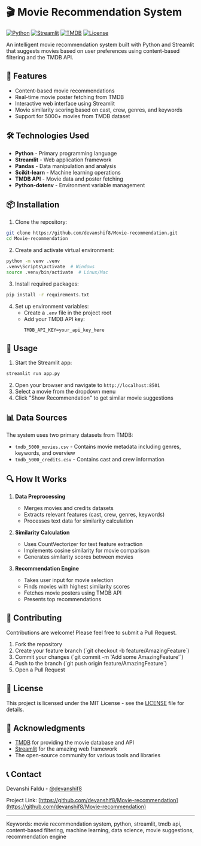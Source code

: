 # 🎬 Movie Recommendation System

[![Python](https://img.shields.io/badge/Python-3.7+-blue.svg)](https://www.python.org/downloads/)
[![Streamlit](https://img.shields.io/badge/Streamlit-1.0+-red.svg)](https://streamlit.io/)
[![TMDB](https://img.shields.io/badge/TMDB-API-green.svg)](https://www.themoviedb.org/)
[![License](https://img.shields.io/badge/License-MIT-yellow.svg)](LICENSE)

An intelligent movie recommendation system built with Python and Streamlit that suggests movies based on user preferences using content-based filtering and the TMDB API.

## 🚀 Features

- Content-based movie recommendations
- Real-time movie poster fetching from TMDB
- Interactive web interface using Streamlit
- Movie similarity scoring based on cast, crew, genres, and keywords
- Support for 5000+ movies from TMDB dataset

## 🛠️ Technologies Used

- **Python** - Primary programming language
- **Streamlit** - Web application framework
- **Pandas** - Data manipulation and analysis
- **Scikit-learn** - Machine learning operations
- **TMDB API** - Movie data and poster fetching
- **Python-dotenv** - Environment variable management

## 📦 Installation

1. Clone the repository:
```bash
git clone https://github.com/devanshif8/Movie-recommendation.git
cd Movie-recommendation
```

2. Create and activate virtual environment:
```bash
python -m venv .venv
.venv\Scripts\activate  # Windows
source .venv/bin/activate  # Linux/Mac
```

3. Install required packages:
```bash
pip install -r requirements.txt
```

4. Set up environment variables:
   - Create a `.env` file in the project root
   - Add your TMDB API key:
     ```
     TMDB_API_KEY=your_api_key_here
     ```

## 🚀 Usage

1. Start the Streamlit app:
```bash
streamlit run app.py
```

2. Open your browser and navigate to `http://localhost:8501`
3. Select a movie from the dropdown menu
4. Click "Show Recommendation" to get similar movie suggestions

## 📊 Data Sources

The system uses two primary datasets from TMDB:
- `tmdb_5000_movies.csv` - Contains movie metadata including genres, keywords, and overview
- `tmdb_5000_credits.csv` - Contains cast and crew information

## 🔍 How It Works

1. **Data Preprocessing**
   - Merges movies and credits datasets
   - Extracts relevant features (cast, crew, genres, keywords)
   - Processes text data for similarity calculation

2. **Similarity Calculation**
   - Uses CountVectorizer for text feature extraction
   - Implements cosine similarity for movie comparison
   - Generates similarity scores between movies

3. **Recommendation Engine**
   - Takes user input for movie selection
   - Finds movies with highest similarity scores
   - Fetches movie posters using TMDB API
   - Presents top recommendations

## 🤝 Contributing

Contributions are welcome! Please feel free to submit a Pull Request.

1. Fork the repository
2. Create your feature branch (\`git checkout -b feature/AmazingFeature\`)
3. Commit your changes (\`git commit -m 'Add some AmazingFeature'\`)
4. Push to the branch (\`git push origin feature/AmazingFeature\`)
5. Open a Pull Request

## 📝 License

This project is licensed under the MIT License - see the [LICENSE](LICENSE) file for details.

## 🙏 Acknowledgments

- [TMDB](https://www.themoviedb.org/) for providing the movie database and API
- [Streamlit](https://streamlit.io/) for the amazing web framework
- The open-source community for various tools and libraries

## 📞 Contact

Devanshi Faldu - [@devanshif8](https://github.com/devanshif8)

Project Link: [https://github.com/devanshif8/Movie-recommendation](https://github.com/devanshif8/Movie-recommendation)

---
Keywords: movie recommendation system, python, streamlit, tmdb api, content-based filtering, machine learning, data science, movie suggestions, recommendation engine
